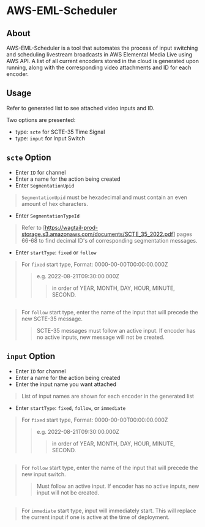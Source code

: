 # AWS-EML-Scheduler
## About
AWS-EML-Scheduler is a tool that automates the process of input switching and scheduling livestream broadcasts in AWS Elemental Media Live using AWS API. A list of all current encoders stored in the cloud is generated upon running, along with the corresponding video attachments and ID for each encoder.
## Usage
Refer to generated list to see attached video inputs and ID.


Two options are presented: 
- type: `scte` for SCTE-35 Time Signal
- type: `input` for Input Switch

## `scte` Option
- Enter `ID` for channel
- Enter a name for the action being created
- Enter `SegmentationUpid`
> `SegmentationUpid` must be hexadecimal and must contain an even amount of hex characters.
- Enter `SegmentationTypeId`
> Refer to [https://wagtail-prod-storage.s3.amazonaws.com/documents/SCTE_35_2022.pdf] pages 66-68 to find decimal ID's of corresponding segmentation messages.
- Enter `startType`: `fixed` or `follow`
> For `fixed` start type, Format: 0000-00-00T00:00:00.000Z 
>> e.g. 2022-08-21T09:30:00.000Z 
>>> in order of YEAR, MONTH, DAY, HOUR, MINUTE, SECOND.
##
> For `follow` start type, enter the name of the input that will precede the new SCTE-35 message.
>> SCTE-35 messages must follow an active input. If encoder has no active inputs, new message will not be created.
## `input` Option
- Enter `ID` for channel
- Enter a name for the action being created
- Enter the input name you want attached
> List of input names are shown for each encoder in the generated list
- Enter `startType`: `fixed`, `follow`, or `immediate`
> For `fixed` start type, Format: 0000-00-00T00:00:00.000Z
>> e.g. 2022-08-21T09:30:00.000Z 
>>> in order of YEAR, MONTH, DAY, HOUR, MINUTE, SECOND.
##
> For `follow` start type, enter the name of the input that will precede the new input switch.
>> Must follow an active input. If encoder has no active inputs, new input will not be created.
##
> For `immediate` start type, input will immediately start. This will replace the current input if one is active at the time of deployment.
